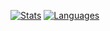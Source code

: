 [![Stats](https://github-readme-stats.vercel.app/api?username=calimarkus&hide=contribs,prs&show_icons=true&hide_border=true&border_radius=0&theme=github_dark&hide_rank=true&line_height=26&disable_animations=true&custom_title=Stats)](https://twitter.com/calimarkus) [![Languages](https://github-readme-stats.vercel.app/api/top-langs/?username=calimarkus&hide_border=true&border_radius=0&theme=github_dark&layout=compact&custom_title=Languages&langs_count=3&hide=Ruby)](https://twitter.com/calimarkus)
